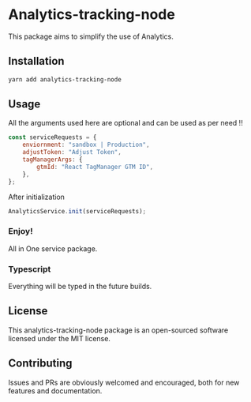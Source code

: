 # Analytics-tracking-node

This package aims to simplify the use of Analytics.

## Installation

```bash
yarn add analytics-tracking-node
```

## Usage

All the arguments used here are optional and can be used as per need !!

```js
const serviceRequests = {
	enviornment: "sandbox | Production",
	adjustToken: "Adjust Token",
	tagManagerArgs: {
		gtmId: "React TagManager GTM ID",
	},
};
```

After initialization

```js
AnalyticsService.init(serviceRequests);
```

### Enjoy!

All in One service package.

### Typescript

Everything will be typed in the future builds.

## License

This analytics-tracking-node package is an open-sourced software licensed under the MIT license.

## Contributing

Issues and PRs are obviously welcomed and encouraged, both for new features and documentation.
